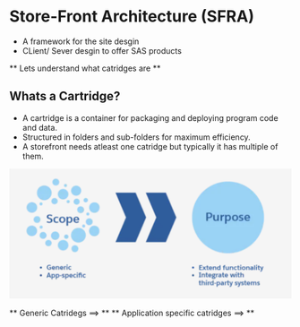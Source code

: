 # Store-Front Architecture (SFRA)

- A framework for the site desgin 
- CLient/ Sever desgin to offer SAS products 

** Lets understand what catridges are **

## Whats a Cartridge?

- A cartridge is a container for packaging and deploying program code and data. 
- Structured in  folders and sub-folders for maximum efficiency.
- A storefront needs atleast one catridge but typically it has multiple of them.

![catridges](/images/catridges.png)

** Generic Catridegs ==> **
** Application specific catridges ==> **